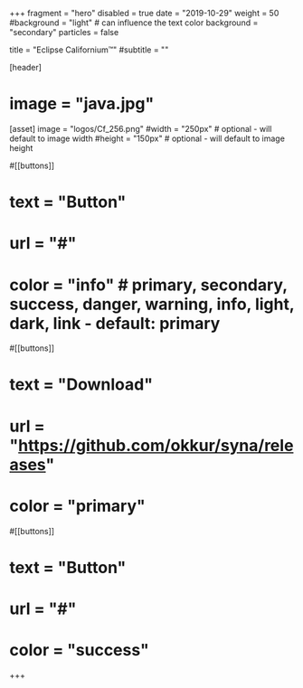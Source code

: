 +++
fragment = "hero"
disabled = true
date = "2019-10-29"
weight = 50
#background = "light" # can influence the text color
background = "secondary"
particles = false

title = "Eclipse Californium&trade;"
#subtitle = ""

[header]
#  image = "java.jpg"

[asset]
  image = "logos/Cf_256.png"
  #width = "250px" # optional - will default to image width
  #height = "150px" # optional - will default to image height

#[[buttons]]
#  text = "Button"
#  url = "#"
#  color = "info" # primary, secondary, success, danger, warning, info, light, dark, link - default: primary

#[[buttons]]
#  text = "Download"
#  url = "https://github.com/okkur/syna/releases"
#  color = "primary"

#[[buttons]]
#  text = "Button"
#  url = "#"
#  color = "success"
+++
